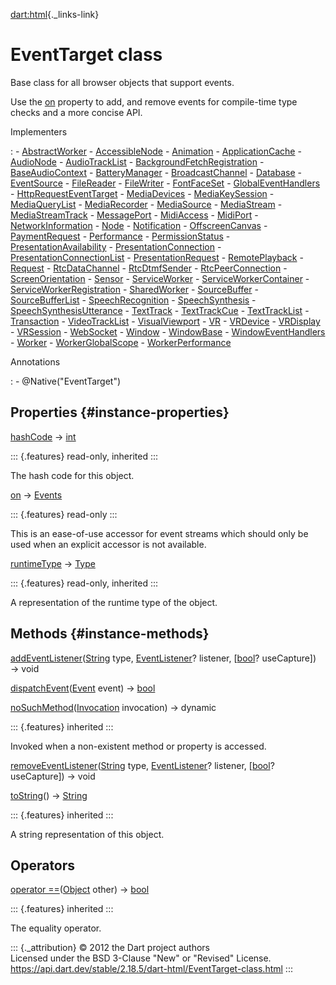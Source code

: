 [dart:html](../dart-html/dart-html-library){._links-link}

EventTarget class
=================

Base class for all browser objects that support events.

Use the [on](eventtarget/on) property to add, and remove events for
compile-time type checks and a more concise API.

Implementers

:   -   [AbstractWorker](abstractworker-class)
    -   [AccessibleNode](accessiblenode-class)
    -   [Animation](animation-class)
    -   [ApplicationCache](applicationcache-class)
    -   [AudioNode](../dart-web_audio/audionode-class)
    -   [AudioTrackList](../dart-web_audio/audiotracklist-class)
    -   [BackgroundFetchRegistration](backgroundfetchregistration-class)
    -   [BaseAudioContext](../dart-web_audio/baseaudiocontext-class)
    -   [BatteryManager](batterymanager-class)
    -   [BroadcastChannel](broadcastchannel-class)
    -   [Database](../dart-indexed_db/database-class)
    -   [EventSource](eventsource-class)
    -   [FileReader](filereader-class)
    -   [FileWriter](filewriter-class)
    -   [FontFaceSet](fontfaceset-class)
    -   [GlobalEventHandlers](globaleventhandlers-class)
    -   [HttpRequestEventTarget](httprequesteventtarget-class)
    -   [MediaDevices](mediadevices-class)
    -   [MediaKeySession](mediakeysession-class)
    -   [MediaQueryList](mediaquerylist-class)
    -   [MediaRecorder](mediarecorder-class)
    -   [MediaSource](mediasource-class)
    -   [MediaStream](mediastream-class)
    -   [MediaStreamTrack](mediastreamtrack-class)
    -   [MessagePort](messageport-class)
    -   [MidiAccess](midiaccess-class)
    -   [MidiPort](midiport-class)
    -   [NetworkInformation](networkinformation-class)
    -   [Node](node-class)
    -   [Notification](notification-class)
    -   [OffscreenCanvas](offscreencanvas-class)
    -   [PaymentRequest](paymentrequest-class)
    -   [Performance](performance-class)
    -   [PermissionStatus](permissionstatus-class)
    -   [PresentationAvailability](presentationavailability-class)
    -   [PresentationConnection](presentationconnection-class)
    -   [PresentationConnectionList](presentationconnectionlist-class)
    -   [PresentationRequest](presentationrequest-class)
    -   [RemotePlayback](remoteplayback-class)
    -   [Request](../dart-indexed_db/request-class)
    -   [RtcDataChannel](rtcdatachannel-class)
    -   [RtcDtmfSender](rtcdtmfsender-class)
    -   [RtcPeerConnection](rtcpeerconnection-class)
    -   [ScreenOrientation](screenorientation-class)
    -   [Sensor](sensor-class)
    -   [ServiceWorker](serviceworker-class)
    -   [ServiceWorkerContainer](serviceworkercontainer-class)
    -   [ServiceWorkerRegistration](serviceworkerregistration-class)
    -   [SharedWorker](sharedworker-class)
    -   [SourceBuffer](sourcebuffer-class)
    -   [SourceBufferList](sourcebufferlist-class)
    -   [SpeechRecognition](speechrecognition-class)
    -   [SpeechSynthesis](speechsynthesis-class)
    -   [SpeechSynthesisUtterance](speechsynthesisutterance-class)
    -   [TextTrack](texttrack-class)
    -   [TextTrackCue](texttrackcue-class)
    -   [TextTrackList](texttracklist-class)
    -   [Transaction](../dart-indexed_db/transaction-class)
    -   [VideoTrackList](videotracklist-class)
    -   [VisualViewport](visualviewport-class)
    -   [VR](vr-class)
    -   [VRDevice](vrdevice-class)
    -   [VRDisplay](vrdisplay-class)
    -   [VRSession](vrsession-class)
    -   [WebSocket](websocket-class)
    -   [Window](window-class)
    -   [WindowBase](windowbase-class)
    -   [WindowEventHandlers](windoweventhandlers-class)
    -   [Worker](worker-class)
    -   [WorkerGlobalScope](workerglobalscope-class)
    -   [WorkerPerformance](workerperformance-class)

Annotations

:   -   \@Native(\"EventTarget\")

Properties {#instance-properties}
----------

[hashCode](../dart-core/object/hashcode) → [int](../dart-core/int-class)

::: {.features}
read-only, inherited
:::

The hash code for this object.

[on](eventtarget/on) → [Events](events-class)

::: {.features}
read-only
:::

This is an ease-of-use accessor for event streams which should only be
used when an explicit accessor is not available.

[runtimeType](../dart-core/object/runtimetype) →
[Type](../dart-core/type-class)

::: {.features}
read-only, inherited
:::

A representation of the runtime type of the object.

Methods {#instance-methods}
-------

[addEventListener](eventtarget/addeventlistener)([String](../dart-core/string-class)
type, [EventListener](eventlistener)? listener,
\[[bool](../dart-core/bool-class)? useCapture\]) → void

[dispatchEvent](eventtarget/dispatchevent)([Event](event-class) event) →
[bool](../dart-core/bool-class)

[noSuchMethod](../dart-core/object/nosuchmethod)([Invocation](../dart-core/invocation-class)
invocation) → dynamic

::: {.features}
inherited
:::

Invoked when a non-existent method or property is accessed.

[removeEventListener](eventtarget/removeeventlistener)([String](../dart-core/string-class)
type, [EventListener](eventlistener)? listener,
\[[bool](../dart-core/bool-class)? useCapture\]) → void

[toString](../dart-core/object/tostring)() →
[String](../dart-core/string-class)

::: {.features}
inherited
:::

A string representation of this object.

Operators
---------

[operator
==](../dart-core/object/operator_equals)([Object](../dart-core/object-class)
other) → [bool](../dart-core/bool-class)

::: {.features}
inherited
:::

The equality operator.

::: {._attribution}
© 2012 the Dart project authors\
Licensed under the BSD 3-Clause \"New\" or \"Revised\" License.\
<https://api.dart.dev/stable/2.18.5/dart-html/EventTarget-class.html>
:::
